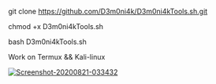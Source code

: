 git clone https://github.com/D3m0ni4k/D3m0ni4kTools.sh.git

chmod +x D3m0ni4kTools.sh

bash D3m0ni4kTools.sh

Work on Termux && Kali-linux


<a href='https://postimg.cc/G8gbYYkb' target='_blank'><img src='https://i.postimg.cc/G8gbYYkb/Screenshot-20200821-033432.jpg' border='0' alt='Screenshot-20200821-033432'/></a>
